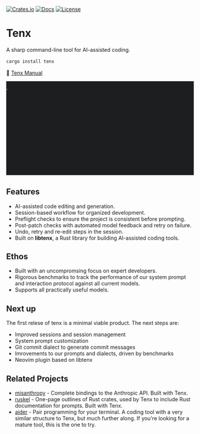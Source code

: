 [![Crates.io](https://img.shields.io/crates/v/tenx.svg)](https://crates.io/crates/tenx)
[![Docs](https://img.shields.io/docsrs/libtenx)](https://docs.rs/libtenx)
[![License](https://img.shields.io/badge/license-MIT-blue.svg)](https://opensource.org/licenses/MIT)

# Tenx

A sharp command-line tool for AI-assisted coding.


```bash
cargo install tenx
```

📘 [Tenx Manual](https://cortesi.github.io/tenx-manual/overview.html)

<p align="center">
  <img src="https://raw.githubusercontent.com/cortesi/tenx/master/.assets/quickstart_quick.gif">
</p>

## Features

- AI-assisted code editing and generation.
- Session-based workflow for organized development.
- Preflight checks to ensure the project is consistent before prompting.
- Post-patch checks with automated model feedback and retry on failure.
- Undo, retry and re-edit steps in the session.
- Built on **libtenx**, a Rust library for building AI-assisted coding tools.


## Ethos

- Built with an uncompromsing focus on expert developers.
- Rigorous benchmarks to track the performance of our system prompt and
  interaction protocol against all current models.
- Supports all practically useful models.


## Next up

The first relese of tenx is a minimal viable product. The next steps are:

- Improved sessions and session management
- System prompt customization
- Git commit dialect to generate commit messages
- Imrovements to our prompts and dialects, driven by benchmarks
- Neovim plugin based on libtenx


## Related Projects

- [misanthropy](https://github.com/cortesi/misanthropy) - Complete bindings to the Anthropic API. Built with Tenx.
- [ruskel](https://github.com/cortesi/ruskel) - One-page outlines of Rust
  crates, used by Tenx to include Rust documentation for prompts. Built with Tenx.
- [aider](https://github.com/Aider-AI/aider) - Pair programming for your
  terminal. A coding tool with a very similar structure to Tenx, but much
  further along. If you're looking for a mature tool, this is the one to try.
